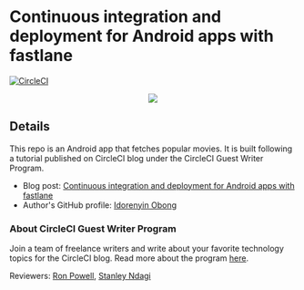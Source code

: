 # Continuous integration and deployment for Android apps with fastlane

[![CircleCI](https://circleci.com/gh/CIRCLECI-GWP/ci-cd-android.svg?style=svg)](https://circleci.com/gh/CIRCLECI-GWP/ci-cd-android)

<p align="center"><img src="https://avatars3.githubusercontent.com/u/59034516"></p>

## Details

This repo is an Android app that fetches popular movies. It is built following a tutorial published on CircleCI blog under the CircleCI Guest Writer Program.

- Blog post: [Continuous integration and deployment for Android apps with fastlane][blog]
- Author's GitHub profile: [Idorenyin Obong][author]

### About CircleCI Guest Writer Program

Join a team of freelance writers and write about your favorite technology topics for the CircleCI blog. Read more about the program [here][gwp-program].

Reviewers: [Ron Powell][ron], [Stanley Ndagi][stan]


[blog]: https://circleci.com/blog/continuous-integration-and-deployment-for-android-apps-with-fastlane/
[author]: https://github.com/KingIdee

[gwp-program]: https://circle.ci/3ahQxfu
[ron]: https://github.com/ronpowelljr
[stan]: https://github.com/NdagiStanley
